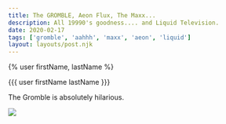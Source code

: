 ```yaml
---
title: The GROMBLE, Aeon Flux, The Maxx... 
description: All 19990's goodness.... and Liquid Television.
date: 2020-02-17
tags: ['gromble', 'aahhh', 'maxx', 'aeon', 'liquid']
layout: layouts/post.njk
---
```

{% user firstName, lastName %}

{{{ user firstName lastName }}}



The Gromble is absolutely hilarious.

<img src="https://i.pinimg.com/originals/66/d5/19/66d5195799ecbb41e15f567d7d98f725.gif">
